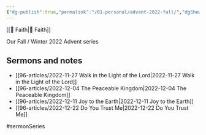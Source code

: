 ```yaml
---
{"dg-publish":true,"permalink":"/01-personal/advent-2022-fall/","dgShowBacklinks":false}
---
```



[[📘 Faith\|📘 Faith]]

Our Fall / Winter 2022 Advent series

## Sermons and notes

* [[96-articles/2022-11-27 Walk in the Light of the Lord\|2022-11-27 Walk in the Light of the Lord]]
* [[96-articles/2022-12-04 The Peaceable Kingdom\|2022-12-04 The Peaceable Kingdom]]
* [[96-articles/2022-12-11 Joy to the Earth\|2022-12-11 Joy to the Earth]]
* [[96-articles/2022-12-22 Do You Trust Me\|2022-12-22 Do You Trust Me]]

#sermonSeries 